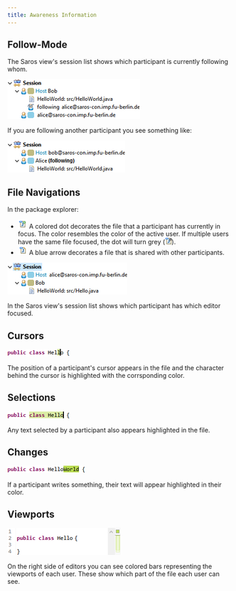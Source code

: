 ```yaml
---
title: Awareness Information
---
```


## Follow-Mode

The Saros view's session list shows which participant is currently following whom.

![follower list](images/awareness/eclipse_session_list_follower_list.png)

If you are following another participant you see something like:

![followee list](images/awareness/eclipse_session_list_followee_view.png)

## File Navigations

In the package explorer:
- ![active file](images/icons-e/active_file.png) A colored dot decorates the file that a participant has currently
    in focus. The color resembles the color of the active user. If multiple users have the same file focused,
    the dot will turn grey (![multiple active file](images/awareness/eclipse_package_manager_annotated_file_multiple.png)).
- ![shared file](images/icons-e/shared_file.png) A
    blue arrow decorates a file that is shared with
    other participants.

![editor focus](images/awareness/eclipse_session_list_focused_editor.png)

In the Saros view's session list shows which participant has which editor focused.

## Cursors

![cursor annotation](images/awareness/eclipse_editor_cursor_annotation.png)

The position of a participant's cursor appears in the file and
the character behind the cursor is highlighted with the
corrsponding color.

## Selections

![selection annotation](images/awareness/eclipse_editor_selection_annotation.png)

Any text selected by a participant also appears highlighted in
the file.

## Changes

![contribution annotation](images/awareness/eclipse_editor_contribution_annotation.png)

If a participant writes something, their text will appear
highlighted in their color.

## Viewports

![contribution annotation](images/awareness/eclipse_editor_viewport_annotation.png)

On the right side of editors you can see colored bars representing
the viewports of each user. These show which part of the file each
user can see.
